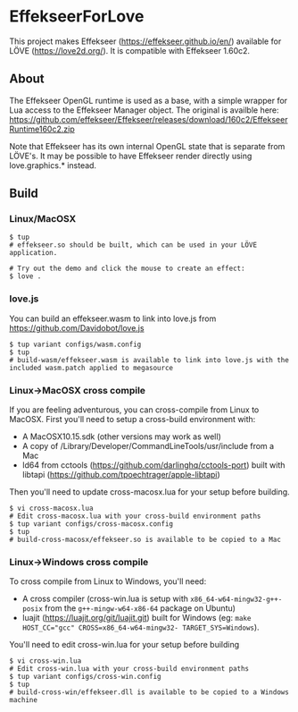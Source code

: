 # EffekseerForLove

This project makes Effekseer (https://effekseer.github.io/en/) available for LÖVE (https://love2d.org/). It is compatible with Effekseer 1.60c2.

## About
The Effekseer OpenGL runtime is used as a base, with a simple wrapper for Lua
access to the Effekseer Manager object. The original is availble here:
https://github.com/effekseer/Effekseer/releases/download/160c2/EffekseerRuntime160c2.zip

Note that Effekseer has its own internal OpenGL state that is separate from
LÖVE's. It may be possible to have Effekseer render directly using
love.graphics.\* instead.

## Build
### Linux/MacOSX
	$ tup
	# effekseer.so should be built, which can be used in your LÖVE application.

	# Try out the demo and click the mouse to create an effect:
	$ love .

### love.js
You can build an effekseer.wasm to link into love.js from https://github.com/Davidobot/love.js

	$ tup variant configs/wasm.config
	$ tup
	# build-wasm/effekseer.wasm is available to link into love.js with the included wasm.patch applied to megasource

### Linux->MacOSX cross compile
If you are feeling adventurous, you can cross-compile from Linux to MacOSX.
First you'll need to setup a cross-build environment with:

 - A MacOSX10.15.sdk (other versions may work as well)
 - A copy of /Library/Developer/CommandLineTools/usr/include from a Mac
 - ld64 from cctools (https://github.com/darlinghq/cctools-port) built with libtapi (https://github.com/tpoechtrager/apple-libtapi)

Then you'll need to update cross-macosx.lua for your setup before building.

	$ vi cross-macosx.lua
	# Edit cross-macosx.lua with your cross-build environment paths
	$ tup variant configs/cross-macosx.config
	$ tup
	# build-cross-macosx/effekseer.so is available to be copied to a Mac

### Linux->Windows cross compile
To cross compile from Linux to Windows, you'll need:

 - A cross compiler (cross-win.lua is setup with `x86_64-w64-mingw32-g++-posix` from the `g++-mingw-w64-x86-64` package on Ubuntu)
 - luajit (https://luajit.org/git/luajit.git) built for Windows (eg: `make HOST_CC="gcc" CROSS=x86_64-w64-mingw32- TARGET_SYS=Windows`).

You'll need to edit cross-win.lua for your setup before building

	$ vi cross-win.lua
	# Edit cross-win.lua with your cross-build environment paths
	$ tup variant configs/cross-win.config
	$ tup
	# build-cross-win/effekseer.dll is available to be copied to a Windows machine
